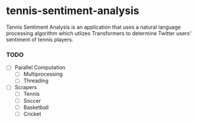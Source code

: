 # tennis-sentiment-analysis

Tennis Sentiment Analysis is an application that uses a natural language processing algorithm which utlizes Transformers to determine Twitter users' sentiment of tennis players.
### TODO
- [ ] Parallel Computation
    - [ ] Multiprocessing
    - [ ] Threading
- [ ] Scrapers 
    - [ ] Tennis
    - [ ] Soccer
    - [ ] Basketball
    - [ ] Cricket
